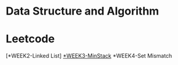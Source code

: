 # Data Structure and Algorithm

# Leetcode
[*WEEK2-Linked List]
[*WEEK3-MinStack](https://github.com/Yuni-wih/DSA-learning/tree/master/DSA-Leetcode/Week3%20%7C%7C%20MinStack)
*WEEK4-Set Mismatch
